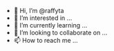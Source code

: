 - 👋 Hi, I’m @raffyta
- 👀 I’m interested in ...
- 🌱 I’m currently learning ...
- 💞️ I’m looking to collaborate on ...
- 📫 How to reach me ...

<!---
raffyta/raffyta is a ✨ special ✨ repository because its `README.md` (this file) appears on your GitHub profile.
You can click the Preview link to take a look at your changes.
--->
